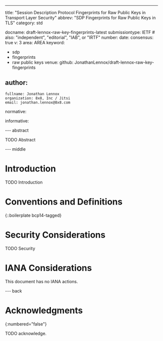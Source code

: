 ---
title: "Session Description Protocol Fingerprints for Raw Public Keys in Transport Layer Security"
abbrev: "SDP Fingerprints for Raw Public Keys in TLS"
category: std

docname: draft-lennox-raw-key-fingerprints-latest
submissiontype: IETF  # also: "independent", "editorial", "IAB", or "IRTF"
number:
date:
consensus: true
v: 3
area: AREA
keyword:
 - sdp
 - fingerprints
 - raw public keys
venue:
  github: JonathanLennox/draft-lennox-raw-key-fingerprints

author:
 -
    fullname: Jonathan Lennox
    organization: 8x8, Inc / Jitsi
    email: jonathan.lennox@8x8.com

normative:

informative:


--- abstract

TODO Abstract


--- middle

# Introduction

TODO Introduction


# Conventions and Definitions

{::boilerplate bcp14-tagged}


# Security Considerations

TODO Security


# IANA Considerations

This document has no IANA actions.


--- back

# Acknowledgments
{:numbered="false"}

TODO acknowledge.
